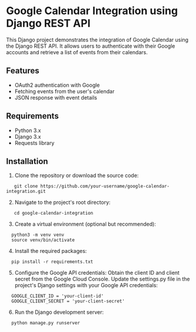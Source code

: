 # Google Calendar Integration using Django REST API

This Django project demonstrates the integration of Google Calendar using the Django REST API. It allows users to authenticate with their Google accounts and retrieve a list of events from their calendars.

## Features

- OAuth2 authentication with Google
- Fetching events from the user's calendar
- JSON response with event details

## Requirements

- Python 3.x
- Django 3.x
- Requests library

## Installation

1. Clone the repository or download the source code:

```
   git clone https://github.com/your-username/google-calendar-integration.git
```

2. Navigate to the project's root directory:

```
   cd google-calendar-integration
```
3. Create a virtual environment (optional but recommended):

```
  python3 -m venv venv
  source venv/bin/activate
```

4. Install the required packages:

```
  pip install -r requirements.txt
```

5. Configure the Google API credentials:
Obtain the client ID and client secret from the Google Cloud Console.
Update the settings.py file in the project's Django settings with your Google API credentials:

```
  GOOGLE_CLIENT_ID = 'your-client-id'
  GOOGLE_CLIENT_SECRET = 'your-client-secret'
```

6. Run the Django development server:

```
  python manage.py runserver
```

